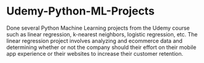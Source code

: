 # Udemy-Python-ML-Projects
Done several Python Machine Learning projects from the Udemy course such as linear regression, k-nearest neighbors, logistic regression, etc. The linear regression project involves analyzing and ecommerce data and determining whether or not the company should their effort on their mobile app experience or their websites to increase their customer retention. 
